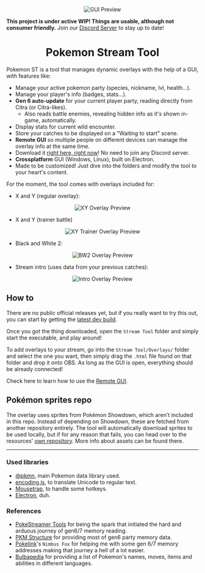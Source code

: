 <p align="center">

  <img src="https://github.com/Readek/Pokemon-Stream-Tool/blob/main/Github%20Resources/Preview%20GUI.png" alt="GUI Preview">
  
</p>

**This project is under active WIP! Things are usable, although not consumer friendly.** Join our [Discord Server](https://discord.gg/EX22CTBNrM) to stay up to date!

<h1 align="center">Pokemon Stream Tool</h1>

Pokemon ST is a tool that manages dynamic overlays with the help of a GUI, with features like:

- Manage your active pokemon party (species, nickname, lvl, health...).
- Manage your player's info (badges, stats...).
- **Gen 6 auto-update** for your current player party, reading directly from Citra (or Citra-likes).
  - Also reads battle enemies, revealing hidden info as it's shown in-game, automatically.
- Display stats for current wild encounter.
- Store your catches to be displayed on a "Waiting to start" scene.
- **Remote GUI** so multiple people on different devices can manage the overlay info at the same time.
- Download it [right here, right now](https://github.com/Readek/Pokemon-Stream-Tool/releases)! No need to join any Discord server.
- **Crossplatform** GUI (Windows, Linux), built on Electron.
- Made to be customized! Just dive into the folders and modify the tool to your heart's content.

For the moment, the tool comes with overlays included for:

- X and Y (regular overlay):

<p align="center">

  <img src="https://github.com/Readek/Pokemon-Stream-Tool/blob/main/Github%20Resources/Preview%20Overlay%20XY.jpg" alt="XY Overlay Preview">
  
</p>

- X and Y (trainer battle)

<p align="center">

  <img src="https://github.com/Readek/Pokemon-Stream-Tool/blob/main/Github%20Resources/Preview%20Overlay%20XY%20Trainer.jpg" alt="XY Trainer Overlay Preview">
  
</p>

- Black and White 2:

<p align="center">

  <img src="https://github.com/Readek/Pokemon-Stream-Tool/blob/main/Github%20Resources/Preview%20Overlay%20BnW2.jpg" alt="BW2 Overlay Preview">
  
</p>

- Stream intro (uses data from your previous catches):

<p align="center">

  <img src="https://github.com/Readek/Pokemon-Stream-Tool/blob/main/Github%20Resources/Preview%20Overlay%20Intro.gif" alt="Intro Overlay Preview">
  
</p>

## How to

There are no public official releases yet, but if you really want to try this out, you can start by getting the [latest dev build](https://github.com/Readek/Pokemon-Stream-Tool/releases).

Once you got the thing downloaded, open the `Stream Tool` folder and simply start the executable, and play around!

To add overlays to your stream, go into the `Stream Tool/Overlays/` folder and select the one you want, then simply drag the `.html` file found on that folder and drop it onto OBS. As long as the GUI is open, everything should be already connected!

Check here to learn how to use the [Remote GUI](https://github.com/Readek/RoA-Stream-Tool/wiki/8.-Remote-GUI).

## Pokémon sprites repo

The overlay uses sprites from Pokémon Showdown, which aren't included in this repo. Instead of depending on Showdown, these are fetched from another repository entirely. The tool will automatically download sprites to be used locally, but if for any reason that fails, you can head over to the resources' [own repository](https://gitlab.com/pokemon-stream-tool/pokemon-stream-tool-assets). More info about assets can be found there.

---

### Used libraries

- [@pkmn](https://github.com/pkmn/ps), main Pokemon data library used.
- [encoding.js](https://github.com/polygonplanet/encoding.js), to translate Unicode to regular text.
- [Mousetrap](https://github.com/ccampbell/mousetrap), to handle some hotkeys.
- [Electron](https://www.electronjs.org/), duh.

### References

- [PokeStreamer Tools](https://github.com/EverOddish/PokeStreamer-Tools) for being the spark that initiated the hard and arduous journey of gen6/7 memory reading.
- [PKM Structure](https://projectpokemon.org/home/docs/gen-6/pkm-structure-xy-r66/) for providing most of gen6 party memory data.
- [Pokelink](https://www.patreon.com/pokelink)'s `Nimbus Fox` for helping me with some gen 6/7 memory addresses making that journey a hell of a lot easier.
- [Bulbapedia](https://bulbapedia.bulbagarden.net/) for providing a list of Pokemon's names, moves, items and abilities in different languages.